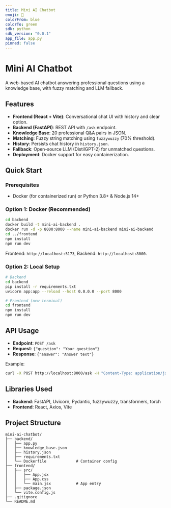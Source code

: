 ```yaml
---
title: Mini AI Chatbot
emoji: 🤖
colorFrom: blue
colorTo: green
sdk: python
sdk_version: "0.0.1"
app_file: app.py
pinned: false
---
```


# Mini AI Chatbot

A web-based AI chatbot answering professional questions using a knowledge base, with fuzzy matching and LLM fallback.

## Features
- **Frontend (React + Vite)**: Conversational chat UI with history and clear option.
- **Backend (FastAPI)**: REST API with `/ask` endpoint.
- **Knowledge Base**: 20 professional Q&A pairs in JSON.
- **Matching**: Fuzzy string matching using `fuzzywuzzy` (70% threshold).
- **History**: Persists chat history in `history.json`.
- **Fallback**: Open-source LLM (DistilGPT-2) for unmatched questions.
- **Deployment**: Docker support for easy containerization.

## Quick Start

### Prerequisites
- Docker (for containerized run) or Python 3.8+ & Node.js 14+

### Option 1: Docker (Recommended)
```bash
cd backend
docker build -t mini-ai-backend .
docker run -d -p 8000:8000 --name mini-ai-backend mini-ai-backend
cd ../frontend
npm install
npm run dev
```
Frontend: `http://localhost:5173`, Backend: `http://localhost:8000`.

### Option 2: Local Setup
```bash
# Backend
cd backend
pip install -r requirements.txt
uvicorn app:app --reload --host 0.0.0.0 --port 8000

# Frontend (new terminal)
cd frontend
npm install
npm run dev
```

## API Usage
- **Endpoint**: `POST /ask`
- **Request**: `{"question": "Your question"}`
- **Response**: `{"answer": "Answer text"}`

Example:
```bash
curl -X POST http://localhost:8000/ask -H "Content-Type: application/json" -d '{"question": "How to manage time effectively?"}'
```

## Libraries Used
- **Backend**: FastAPI, Uvicorn, Pydantic, fuzzywuzzy, transformers, torch
- **Frontend**: React, Axios, Vite

## Project Structure
```
mini-ai-chatbot/
├── backend/
│   ├── app.py                
│   ├── knowledge_base.json   
│   ├── history.json           
│   ├── requirements.txt   
│   └── Dockerfile             # Container config
├── frontend/
│   ├── src/
│   │   ├── App.jsx          
│   │   ├── App.css           
│   │   └── main.jsx           # App entry
│   ├── package.json          
│   └── vite.config.js         
├── .gitignore                 
└── README.md
```
